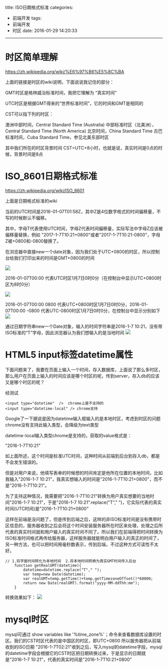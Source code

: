 title: ISO日期格式标准
categories:
  - 前端开发
tags:
  - 前端开发
  - 时区
date: 2016-01-29 14:20:33
---
# 时区简单理解

https://zh.wikipedia.org/wiki/%E6%97%B6%E5%8C%BA

上面的链接是时区的wiki说明，下面说说我记住的部分：

GMT时区是格林威治标准时间，我把它理解为 “真实时间”

UTC时区是根据GMT得来的“世界标准时间”，它的时间和GMT是相同的

CST可以指下列的时区：

澳洲中部时间，Central Standard Time (Australia)
中部标准时区（北美洲），Central Standard Time (North America)
北京时间，China Standard Time
古巴标准时间，Cuba Standard Time，参见北美东部时区

其中我们所在的时区背景时间  CST=UTC+8小时，也就是说，真实时间是0点的时候，背景时间是8点

# ISO_8601日期格式标准

https://zh.wikipedia.org/wiki/ISO_8601

上面是日期格式标准的wiki

当前的UTC时间是2016-01-07T01:58Z，其中Z是4位数字格式的时间偏移量，不写的时候默认不偏移。

 其中，字母T代表使用UTC时间，字母Z代表时间偏移量，实际写法中字母Z应该被偏移量替换，例如 "2017-1-7T10:21+0800"或者"2017-1-7T10:21-0800"，字母Z被+0800和-0800替换了。

在浏览器中直接new一个date对象，因为我们处于UTC+0800的时区，所以控制台给我们打印出来的时间是GMT+0800的时间

![](http://zoucz.com/blogimgs/2016-01-29/1454048193816.png)

2016-01-07T00:00 代表UTC时区1月7日0时0分（在控制台中显示UTC+0800时区为8时0分）

![](http://zoucz.com/blogimgs/2016-01-29/1454048206377.png)

 2016-01-07T00:00 0800 代表UTC+0800时区1月7日0时0分，2016-01-07T00:00 -0800 代表UTC-0800时区1月7日0时0分，在控制台中显示分别如下
![](http://zoucz.com/blogimgs/2016-01-29/1454048217856.png)    

通过日期字符串new一个Date对象，输入的时间字符串是2016-1-7 10:21，没有带ISO标准的“T”字母，因此浏览器认为我们想输入的是当地时间
![](http://zoucz.com/blogimgs/2016-01-29/1454048233627.png)


# HTML5 input标签datetime属性

下面问题来了，我要在页面上输入一个时间，存入数据库，上面说了那么多时区，那么用户在页面上输入的时间应该是哪个时区的呢，传到server，存入db的应该又是哪个时区的呢？

经测试

``` 
<input type="datetime"  />  chrome上是不支持的
<input type="datetime-local" /> chrome支持
```


Google了一下据说是因为datetime输入框输入的是本地时区，考虑到时区的问题chrome没有支持此输入类型，会降级为text类型

datetime-local输入类型chrome是支持的，获取的value格式是：

"2016-1-7T10:21"

如上面所述，这个时间是标准UTC时间，这种时间从前端到后台到存入db，都是不会发生错误的。

但是对用户来说，他填写表单的时候想的时间肯定是他所在位置的本地时间，比如我输入"2016-1-7 10:21"，我真实想输入的时间是"2016-1-7T10:21+0800"，而不是"2016-1-7T10:21"。

为了支持这种情况，我需要把"2016-1-7T10:21"转换为用户真实想要的当地时间"2016-1-7 10:21"，于是"2016-1-7 10:21".replace("T"," ")，它实际代表的真实时间(UTC时间)是"2016-1-7T10:21+0800"

这样在前端是没问题了，但是传到后端之后，这样的非ISO标准时间是没有携带时区信息的，服务器收到之后会将这个时间安装服务器所在时区来处理，处理之后所代表的真实时间就和用户输入的真实时间不同了。所以我们在前端得把时间转换为ISO标准时间格式再传给服务器，这样服务器就能明白用户输入的真正的时间了，另一种方法，也可以把时间用毫秒数表示，传到后端，不过这种方式可读性不太好。

``` 
// 1.将字面时间转化为本地时间  2.将本地时间转换为真实GMT时间传入后台
    function getRealGMT(datetime){
        datetime=datetime.replace("T"," ");
        var temp=new Date(datetime);
        var realGMT=temp.getTime()+temp.getTimezoneOffset()*60000;
        return new Date(realGMT).format("yyyy-MM-ddThh:mm");
    }
```

转换效果如下：
![](http://zoucz.com/blogimgs/2016-01-29/1454048254331.png)

# mysql时区

mysql可通过 show variables like '%time_zone%'；命令来查看数据库设置的时区。我们的CST时区代表的是中国区的时区，即UTC+0800
所以服务器把从前端收到的ISO日期 "2016-1-7T02:21"收到之后，写入mysql的datetime字段，mysql的datetime字段会根据它的CST时区把日期转换过来，于是显示的日期就是"2016-1-7 10:21"，代表的真实时间是"2016-1-7T10:21+0800"